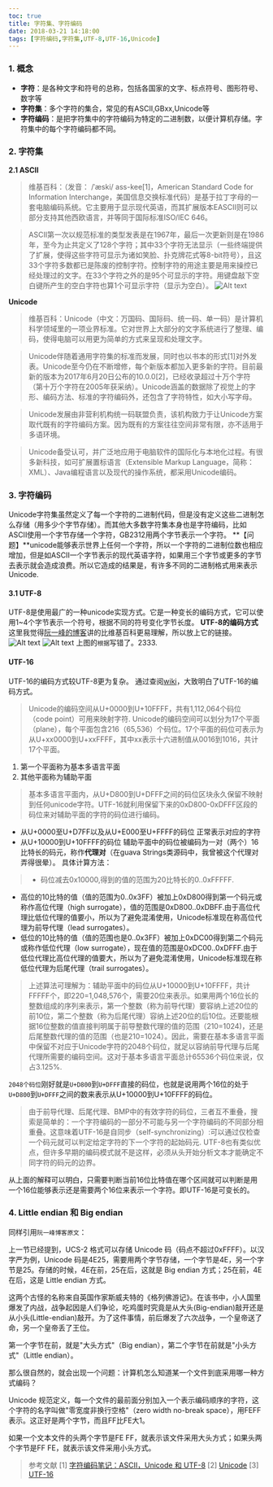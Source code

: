 ```yaml
---
toc: true
title: 字符集、字符编码
date: 2018-03-21 14:18:00
tags: [字符编码,字符集,UTF-8,UTF-16,Unicode]
---
```


### 1. 概念
- **字符**：是各种文字和符号的总称，包括各国家的文字、标点符号、图形符号、数字等
- **字符集**：多个字符的集合，常见的有ASCII,GBxx,Unicode等
- **字符编码**：是把字符集中的字符编码为特定的二进制数，以便计算机存储。字符集中的每个字符编码都不同。
<!--more-->
### 2. 字符集
**2.1 ASCII**
> 维基百科：（发音： /ˈæski/ ass-kee[1]，American Standard Code for Information Interchange，美国信息交换标准代码）是基于拉丁字母的一套电脑编码系统。它主要用于显示现代英语，而其扩展版本EASCII则可以部分支持其他西欧语言，并等同于国际标准ISO/IEC 646。

> ASCII第一次以规范标准的类型发表是在1967年，最后一次更新则是在1986年，至今为止共定义了128个字符；其中33个字符无法显示（一些终端提供了扩展，使得这些字符可显示为诸如笑脸、扑克牌花式等8-bit符号），且这33个字符多数都已是陈废的控制字符。控制字符的用途主要是用来操控已经处理过的文字。在33个字符之外的是95个可显示的字符。用键盘敲下空白键所产生的空白字符也算1个可显示字符（显示为空白）。
![Alt text](https://app.yinxiang.com/shard/s15/res/18cbf79c-52f9-461c-849d-15c2fa4e4564)

**Unicode**
> 维基百科：Unicode（中文：万国码、国际码、统一码、单一码）是计算机科学领域里的一项业界标准。它对世界上大部分的文字系统进行了整理、编码，使得电脑可以用更为简单的方式来呈现和处理文字。

> Unicode伴随着通用字符集的标准而发展，同时也以书本的形式[1]对外发表。Unicode至今仍在不断增修，每个新版本都加入更多新的字符。目前最新的版本为2017年6月20日公布的10.0.0[2]，已经收录超过十万个字符（第十万个字符在2005年获采纳）。Unicode涵盖的数据除了视觉上的字形、编码方法、标准的字符编码外，还包含了字符特性，如大小写字母。

> Unicode发展由非营利机构统一码联盟负责，该机构致力于让Unicode方案取代既有的字符编码方案。因为既有的方案往往空间非常有限，亦不适用于多语环境。

> Unicode备受认可，并广泛地应用于电脑软件的国际化与本地化过程。有很多新科技，如可扩展置标语言（Extensible Markup Language，简称：XML）、Java编程语言以及现代的操作系统，都采用Unicode编码。

### 3. 字符编码
Unicode字符集虽然定义了每一个字符的二进制代码，但是没有定义这些二进制怎么存储（用多少个字节存储）。而其他大多数字符集本身也是字符编码，比如ASCII使用一个字节存储一个字符，GB2312用两个字节表示一个字符。
**【问题】**unicode能够表示世界上任何一个字符，所以一个字符的二进制位数也相应增加，但是如ASCII一个字节表示的现代英语字符，如果用三个字节或更多的字节去表示就会造成浪费。所以它造成的结果是，有许多不同的二进制格式用来表示Unicode.

#### 3.1 **UTF-8**
UTF-8是使用最广的一种unicode实现方式。它是一种变长的编码方式，它可以使用1~4个字节表示一个符号，根据不同的符号变化字节长度。
**UTF-8的编码方式**
这里我觉得[阮一峰的博客](http://www.ruanyifeng.com/blog/2007/10/ascii_unicode_and_utf-8.html)讲的比维基百科更易理解，所以放上它的链接。
![Alt text](https://app.yinxiang.com/shard/s15/res/689caf25-a9fb-482f-9dc1-17be7d1632a3)
![Alt text](https://app.yinxiang.com/shard/s15/res/858e3291-8781-49e2-899e-4625529dcc71)
上图的`根据`写错了。2333.

#### UTF-16
UTF-16的编码方式较UTF-8更为复杂。
通过查阅[wiki](https://zh.wikipedia.org/wiki/UTF-16)，大致明白了UTF-16的编码方式。
> Unicode的编码空间从U+0000到U+10FFFF，共有1,112,064个码位（code point）可用来映射字符. Unicode的编码空间可以划分为17个平面（plane），每个平面包含216（65,536）个码位。17个平面的码位可表示为从U+xx0000到U+xxFFFF，其中xx表示十六进制值从0016到1016，共计17个平面。
1. 第一个平面称为基本多语言平面
2. 其他平面称为辅助平面

> 基本多语言平面内，从U+D800到U+DFFF之间的码位区块永久保留不映射到任何unicode字符。UTF-16就利用保留下来的0xD800-0xDFFF区段的码位来对辅助平面的字符的码位进行编码。

- 从U+0000至U+D7FF以及从U+E000至U+FFFF的码位
正常表示对应的字符
- 从U+10000到U+10FFFF的码位
辅助平面中的码位被编码为一对（两个）16比特长的码元，称作**代理对**（在guava Strings类源码中，我曾被这个代理对弄得很晕）。
具体计算方法：
> - 码位减去0x10000,得到的值的范围为20比特长的0..0xFFFFF.
- 高位的10比特的值（值的范围为0..0x3FF）被加上0xD800得到第一个码元或称作高位代理（high surrogate），值的范围是0xD800..0xDBFF.由于高位代理比低位代理的值要小，所以为了避免混淆使用，Unicode标准现在称高位代理为前导代理（lead surrogates）。
- 低位的10比特的值（值的范围也是0..0x3FF）被加上0xDC00得到第二个码元或称作低位代理（low surrogate），现在值的范围是0xDC00..0xDFFF.由于低位代理比高位代理的值要大，所以为了避免混淆使用，Unicode标准现在称低位代理为后尾代理（trail surrogates）。
> 上述算法可理解为：辅助平面中的码位从U+10000到U+10FFFF，共计FFFFF个，即220=1,048,576个，需要20位来表示。如果用两个16位长的整数组成的序列来表示，第一个整数（称为前导代理）要容纳上述20位的前10位，第二个整数（称为后尾代理）容纳上述20位的后10位。还要能根据16位整数的值直接判明属于前导整数代理的值的范围（210=1024)，还是后尾整数代理的值的范围（也是210=1024）。因此，需要在基本多语言平面中保留不对应于Unicode字符的2048个码位，就足以容纳前导代理与后尾代理所需要的编码空间。这对于基本多语言平面总计65536个码位来说，仅占3.125%.

`2048个码位`刚好就是`U+D800`到`U+DFFF`直接的码位，也就是说用两个16位的处于`U+D800`到`U+DFFF`之间的数来表示从U+10000到U+10FFFF的码位。

> 由于前导代理、后尾代理、BMP中的有效字符的码位，三者互不重叠，搜索是简单的：一个字符编码的一部分不可能与另一个字符编码的不同部分相重叠。这意味着UTF-16是自同步（self-synchronizing）:可以通过仅检查一个码元就可以判定给定字符的下一个字符的起始码元. UTF-8也有类似优点，但许多早期的编码模式就不是这样，必须从头开始分析文本才能确定不同字符的码元的边界。

从上面的解释可以明白，只需要判断当前16位比特值在哪个区间就可以判断是用一个16位能够表示还是需要两个16位来表示一个字符。即UTF-16是可变长的。

### 4. Little endian 和 Big endian
同样引用`阮一峰博客原文`：

上一节已经提到，UCS-2 格式可以存储 Unicode 码（码点不超过0xFFFF）。以汉字严为例，Unicode 码是4E25，需要用两个字节存储，一个字节是4E，另一个字节是25。存储的时候，4E在前，25在后，这就是 Big endian 方式；25在前，4E在后，这是 Little endian 方式。

这两个古怪的名称来自英国作家斯威夫特的《格列佛游记》。在该书中，小人国里爆发了内战，战争起因是人们争论，吃鸡蛋时究竟是从大头(Big-endian)敲开还是从小头(Little-endian)敲开。为了这件事情，前后爆发了六次战争，一个皇帝送了命，另一个皇帝丢了王位。

第一个字节在前，就是"大头方式"（Big endian），第二个字节在前就是"小头方式"（Little endian）。

那么很自然的，就会出现一个问题：计算机怎么知道某一个文件到底采用哪一种方式编码？

Unicode 规范定义，每一个文件的最前面分别加入一个表示编码顺序的字符，这个字符的名字叫做"零宽度非换行空格"（zero width no-break space），用FEFF表示。这正好是两个字节，而且FF比FE大1。

如果一个文本文件的头两个字节是FE FF，就表示该文件采用大头方式；如果头两个字节是FF FE，就表示该文件采用小头方式。

> 参考文献
> [1] [字符编码笔记：ASCII，Unicode 和 UTF-8](http://www.ruanyifeng.com/blog/2007/10/ascii_unicode_and_utf-8.html)
> [2] [Unicode](https://zh.wikipedia.org/zh-cn/Unicode)
> [3] [UTF-16](https://zh.wikipedia.org/zh-cn/UTF-16)

